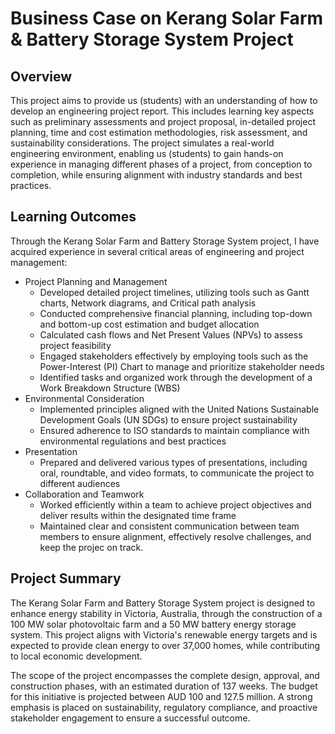 # Business Case on Kerang Solar Farm & Battery Storage System Project
## Overview
This project aims to provide us (students) with an understanding of how to develop an engineering project report. This includes learning key aspects such as preliminary assessments and project proposal, in-detailed project planning, time and cost estimation methodologies, risk assessment, and sustainability considerations. The project simulates a real-world engineering environment, enabling us (students) to gain hands-on experience in managing different phases of a project, from conception to completion, while ensuring alignment with industry standards and best practices.

## Learning Outcomes
Through the Kerang Solar Farm and Battery Storage System project, I have acquired experience in several critical areas of engineering and project management:
- Project Planning and Management
    - Developed detailed project timelines, utilizing tools such as Gantt charts, Network diagrams, and Critical path analysis
    - Conducted comprehensive financial planning, including top-down and bottom-up cost estimation and budget allocation
    - Calculated cash flows and Net Present Values (NPVs) to assess project feasibility
    - Engaged stakeholders effectively by employing tools such as the Power-Interest (PI) Chart to manage and prioritize stakeholder needs
    - Identified tasks and organized work through the development of a Work Breakdown Structure (WBS)
- Environmental Consideration
    - Implemented principles aligned with the United Nations Sustainable Development Goals (UN SDGs) to ensure project sustainability
    - Ensured adherence to ISO standards to maintain compliance with environmental regulations and best practices
- Presentation
    - Prepared and delivered various types of presentations, including oral, roundtable, and video formats, to communicate the project to different audiences
- Collaboration and Teamwork
    - Worked efficiently within a team to achieve project objectives and deliver results within the designated time frame
    - Maintained clear and consistent communication between team members to ensure alignment, effectively resolve challenges, and keep the projec on track.


## Project Summary
The Kerang Solar Farm and Battery Storage System project is designed to enhance energy stability in Victoria, Australia, through the construction of a 100 MW solar photovoltaic farm and a 50 MW battery energy storage system. This project aligns with Victoria's renewable energy targets and is expected to provide clean energy to over 37,000 homes, while contributing to local economic development.

The scope of the project encompasses the complete design, approval, and construction phases, with an estimated duration of 137 weeks. The budget for this initiative is projected between AUD 100 and 127.5 million. A strong emphasis is placed on sustainability, regulatory compliance, and proactive stakeholder engagement to ensure a successful outcome.
